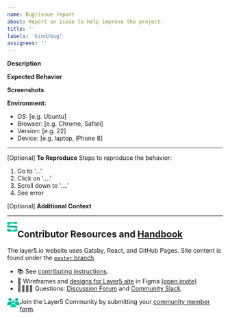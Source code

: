 ```yaml
---
name: Bug/issue report
about: Report an issue to help improve the project.
title: ''
labels: 'kind/bug'
assignees: ''
---
```

**Description**
<!-- A brief description of the issue. -->

**Expected Behavior**
<!-- A brief description of what you expected to happen. -->

**Screenshots**
<!-- Add screenshots, if applicable, to help explain your problem. -->

**Environment:**
 - OS: [e.g. Ubuntu]
 - Browser: [e.g. Chrome, Safari]
 - Version: [e.g. 22]
 - Device: [e.g. laptop, iPhone 8]

---
[Optional] **To Reproduce**
Steps to reproduce the behavior:
1. Go to '...'
2. Click on '....'
3. Scroll down to '....'
4. See error

[Optional] **Additional Context**
<!-- Add any other context about the problem here. -->

---
<img src="https://raw.githubusercontent.com/layer5io/layer5/master/.github/assets/images/layer5/5-light-small.svg" width="24px" align="left" /><h2>Contributor Resources and <a href="https://layer5.io/community/handbook">Handbook</a></h2>

The layer5.io website uses Gatsby, React, and GitHub Pages. Site content is found under the [`master` branch](https://github.com/layer5io/layer5/tree/master).
- 📚 See [contributing instructions](https://github.com/layer5io/layer5/blob/master/CONTRIBUTING.md).
- 🎨 Wireframes and [designs for Layer5 site](https://www.figma.com/file/5ZwEkSJwUPitURD59YHMEN/Layer5-Designs?type=design&t=lQTTfDw1sfu2xPNT-6) in Figma [(open invite)](https://www.figma.com/team_invite/redeem/qJy1c95qirjgWQODApilR9)
- 🙋🏾🙋🏼 Questions: [Discussion Forum](https://discuss.layer5.io) and [Community Slack](https://slack.layer5.io).

<img src="https://raw.githubusercontent.com/layer5io/layer5/master/.github/assets/images/buttons/community.webp" height="22px" align="left" />Join the Layer5 Community by submitting your [community member form](https://layer5.io/newcomer).
